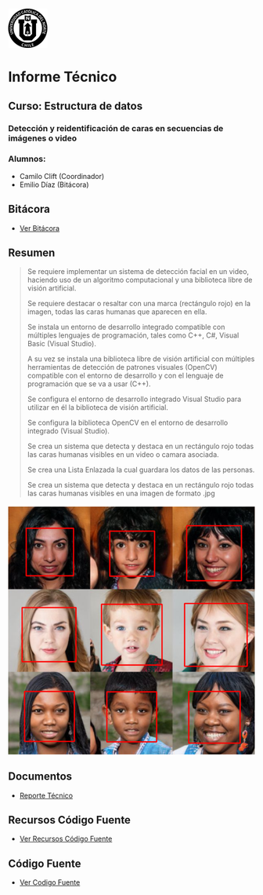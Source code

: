 ![Logo UCN](https://github.com/CCliftS/ED21-02-Clift-Diaz/blob/main/Docs/Imagenes/60x60-ucn-negro.png)
# Informe Técnico
## Curso: Estructura de datos
### Detección y reidentificación de caras en secuencias de imágenes o video
### Alumnos:
- Camilo Clift (Coordinador)
- Emilio Díaz (Bitácora)
## Bitácora
- [Ver Bitácora](https://github.com/CCliftS/ED21-02-Clift-Diaz/blob/release-0.2/Docs/BITACORA.md)
## Resumen

> Se requiere implementar un sistema de detección facial en un video, haciendo uso de un algoritmo computacional y una biblioteca libre de visión artificial.
> 
> Se requiere destacar o resaltar con una marca (rectángulo rojo) en la imagen, todas las caras humanas que aparecen en ella.
> 
> Se instala un entorno de desarrollo integrado compatible con múltiples lenguajes de programación, tales como C++, C#, Visual Basic (Visual Studio).
> 
> A su vez se instala una biblioteca libre de visión artificial con múltiples herramientas de detección de patrones visuales (OpenCV) compatible con el entorno de desarrollo y con el lenguaje de programación que se va a usar (C++).
> 
> Se configura el entorno de desarrollo integrado Visual Studio para utilizar en él la biblioteca de visión artificial.
>
> Se configura la biblioteca OpenCV en el entorno de desarrollo integrado (Visual Studio).
> 
> Se crea un sistema que detecta y destaca en un rectángulo rojo todas las caras humanas visibles en un video o camara asociada.
>
> Se crea una Lista Enlazada la cual guardara los datos de las personas.
> 
> Se crea un sistema que detecta y destaca en un rectángulo rojo todas las caras humanas visibles en una imagen de formato .jpg

![ImagenMuestra](https://github.com/CCliftS/ED21-02-Clift-Diaz/blob/main/Docs/Imagenes/ImagenMuestra.PNG)

## Documentos
- [Reporte Técnico](https://github.com/CCliftS/ED21-02-Clift-Diaz/tree/release-0.2/Docs)
## Recursos Código Fuente
- [Ver Recursos Código Fuente](https://github.com/CCliftS/ED21-02-Clift-Diaz/tree/release-0.2/Resources)
## Código Fuente
- [Ver Codigo Fuente](https://github.com/CCliftS/ED21-02-Clift-Diaz/tree/release-0.2/src)
